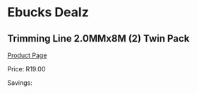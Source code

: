 
# Ebucks Dealz
## Trimming Line 2.0MMx8M (2) Twin Pack
[Product Page](https://www.ebucks.com/web/shop/productSelected.do?prodId=1200603702&catId=363410833)

Price: R19.00

Savings: 


	